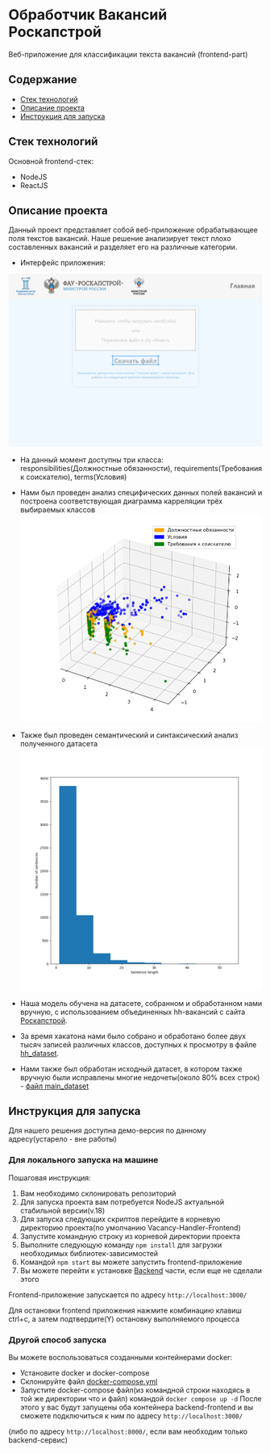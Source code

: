 # Обработчик Вакансий Роскапстрой
Веб-приложение для классификации текста вакансий (frontend-part)
## Содержание

- [Стек технологий](#стек-технологий)
- [Описание проекта](#описание-проекта)
- [Инструкция для запуска](#инструкция-для-запуска)

## Стек технологий
Основной frontend-стек:
- NodeJS
- ReactJS
## Описание проекта
Данный проект представляет собой веб-приложение обрабатывающее поля текстов вакансий. Наше решение анализирует текст плохо составленных вакансий и разделяет его на различные категории.

 - Интерфейс приложения: 

![интерфейс](https://github.com/MrRobinGoood/Vacancy-Handler-Backend/blob/master/resources/app_screen.png)

 - На данный момент доступны три класса: responsibilities(Должностные обязанности), requirements(Требования к соискателю), terms(Условия)

 - Нами был проведен анализ специфических данных полей вакансий и построена соответствующая диаграмма карреляции трёх выбираемых классов ![диаграмма](https://github.com/MrRobinGoood/Vacancy-Handler-Backend/blob/master/resources/diagram.png) 

 - Также был проведен семантический и синтаксический анализ полученного датасета ![график](https://github.com/MrRobinGoood/Vacancy-Handler-Backend/blob/master/resources/graphic.png)

 - Наша модель обучена на датасете, собранном и обработанном нами вручную, с использованием объединенных hh-вакансий с сайта [Роскапстрой](https://roskapstroy.ru/). 
 - За время хакатона нами было собрано и обработано более двух тысяч записей различных классов, доступных к просмотру в файле [hh_dataset](https://github.com/MrRobinGoood/Vacancy-Handler-Backend/blob/master/resources/datasets/hh_dataset.xlsx).
 - Нами также был обработан исходный датасет, в котором также вручную были исправлены многие недочеты(около 80% всех строк) - [файл main_dataset](https://github.com/MrRobinGoood/Vacancy-Handler-Backend/blob/master/resources/datasets/main_dataset.xlsx)

## Инструкция для запуска
Для нашего решения доступна демо-версия по данному адресу(устарело - вне работы)
### Для локального запуска на машине
Пошаговая инструкция:
1. Вам необходимо склонировать репозиторий
2. Для запуска проекта вам потребуется NodeJS актуальной стабильной версии(v.18)
3. Для запуска следующих скриптов перейдите в корневую директорию проекта(по умолчанию Vacancy-Handler-Frontend)
5. Запустите командную строку из корневой директории проекта
6. Выполните следующую команду ```npm install``` для загрузки необходимых библиотек-зависимостей
7. Командой  ```npm start``` вы можете запустить frontend-приложение
8. Вы можете перейти к установке [Backend](https://github.com/MrRobinGoood/Vacancy-Handler-Backend) части, если еще не сделали этого

Frontend-приложение запускается по адресу ```http://localhost:3000/```

Для остановки frontend приложения нажмите комбинацию клавиш ctrl+c, а затем подтвердите(Y) остановку выполняемого процесса
### Другой способ запуска
Вы можете воспользоваться созданными контейнерами docker:
- Установите docker и docker-compose
- Склонируйте файл [docker-compose.yml](https://github.com/MrRobinGoood/Vacancy-Handler-Backend/blob/master/docker-compose.yml)
- Запустите docker-compose файл(из командной строки находясь в той же директории что и файл) командой ```docker compose up -d```
После этого у вас будут запущены оба контейнера backend-frontend и вы сможете подключиться к ним по адресу ```http://localhost:3000/```

(либо по адресу ```http://localhost:8000/```, если вам необходим только backend-сервис)






